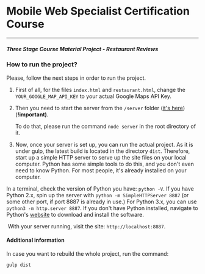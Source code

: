 # Mobile Web Specialist Certification Course
---
#### _Three Stage Course Material Project - Restaurant Reviews_

### How to run the project?

Please, follow the next steps in order to run the project.

1. First of all, for the files `index.html` and `restaurant.html`, change the `YOUR_GOOGLE_MAP_API_KEY` to your actual Google Maps API Key.

2. Then you need to start the server from the `/server` folder ([it's here](https://github.com/red17electro/mws-restaurant/tree/master/server)) (**!important)**.

   To do that, please run the command `node server` in the root directory of it.

3. Now, once your server is set up, you can run the actual project. As it is under gulp, the latest build is located in the directory `dist`. Therefore, start up a simple HTTP server to serve up the site files on your local computer. Python has some simple tools to do this, and you don't even need to know Python. For most people, it's already installed on your computer. 

In a terminal, check the version of Python you have: `python -V`. If you have Python 2.x, spin up the server with `python -m SimpleHTTPServer 8887` (or some other port, if port 8887 is already in use.) For Python 3.x, you can use `python3 -m http.server 8887`. If you don't have Python installed, navigate to Python's [website](https://www.python.org/) to download and install the software.

​	With your server running, visit the site: `http://localhost:8887`.

#### Additional information 

In case you want to rebuild the whole project, run the command:

````cmd 
gulp dist
````
